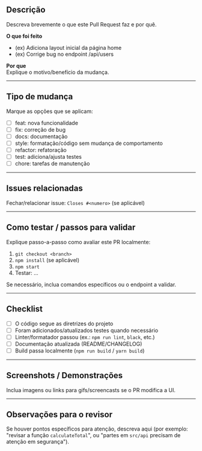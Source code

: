 ## Descrição
Descreva brevemente o que este Pull Request faz e por quê.

**O que foi feito**  
- (ex) Adiciona layout inicial da página home  
- (ex) Corrige bug no endpoint /api/users

**Por que**  
Explique o motivo/benefício da mudança.

---

## Tipo de mudança
Marque as opções que se aplicam:

- [ ] feat: nova funcionalidade
- [ ] fix: correção de bug
- [ ] docs: documentação
- [ ] style: formatação/código sem mudança de comportamento
- [ ] refactor: refatoração
- [ ] test: adiciona/ajusta testes
- [ ] chore: tarefas de manutenção

---

## Issues relacionadas
Fechar/relacionar issue: `Closes #<numero>` (se aplicável)

---

## Como testar / passos para validar
Explique passo-a-passo como avaliar este PR localmente:

1. `git checkout <branch>`
2. `npm install` (se aplicável)
3. `npm start`
4. Testar: ...

Se necessário, inclua comandos específicos ou o endpoint a validar.

---

## Checklist
- [ ] O código segue as diretrizes do projeto
- [ ] Foram adicionados/atualizados testes quando necessário
- [ ] Linter/formatador passou (ex.: `npm run lint`, `black`, etc.)
- [ ] Documentação atualizada (README/CHANGELOG)
- [ ] Build passa localmente (`npm run build` / `yarn build`)

---

## Screenshots / Demonstrações
Inclua imagens ou links para gifs/screencasts se o PR modifica a UI.

---

## Observações para o revisor
Se houver pontos específicos para atenção, descreva aqui (por exemplo: "revisar a função `calculateTotal`", ou "partes em `src/api` precisam de atenção em segurança").

